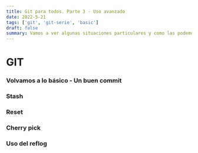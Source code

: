 ```yaml
---
title: Git para todos. Parte 3 - Uso avanzado
date: 2022-5-21
tags: ['git', 'git-serie', 'basic']
draft: false
summary: Vamos a ver algunas situaciones particulares y como las podemos gestionar con git
---
```


# GIT

<!-- <TOCInline toc={props.toc} exclude="Contenido|GIT" toHeading={3} asDisclosure /> -->

### Volvamos a lo básico - Un buen commit

### Stash

### Reset

### Cherry pick

### Uso del reflog

###
